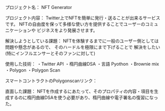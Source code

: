 プロジェクト名：
NFT Generator


プロジェクト内容：
Twitter上でNFTを簡単に発行・送ることが出来るサービスです。
NFTの自由度を保って多様な使い方を提供することでユーザーのコミュニケーションや
ビジネスをより発展させます。

解決しようとしている課題：
NFTを体験するまでに一般のユーザー側としては問題や懸念があるので、
そのハードルを極限にまで下げることで 解決をしたい
(特にインフルエンサーとそのファンに対して)

使用した技術：
・Twitter API
・楕円曲線DSA
・言語 Pyothon
・Brownie mix
・Polygon 
・Polygon Scan

スマートコントラクトのPolygonscanリンク：

直面した課題：
NFTを作成するにあたって、そのプロパティの内容・項目を生成するのに楕円曲線DSAを使う必要があり、楕円曲線や電子署名の復習になった。

